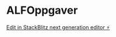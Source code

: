 # ALFOppgaver

[Edit in StackBlitz next generation editor ⚡️](https://stackblitz.com/~/github.com/eirinedvinsen/ALFOppgaver)